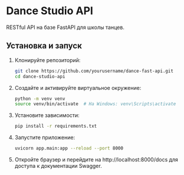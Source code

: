 # Dance Studio API

RESTful API на базе FastAPI для школы танцев.

## Установка и запуск

1. Клонируйте репозиторий:
   ```bash
   git clone https://github.com/yourusername/dance-fast-api.git
   cd dance-studio-api
   ```

2. Создайте и активируйте виртуальное окружение:
   ```bash
   python -m venv venv
   source venv/bin/activate  # На Windows: venv\Scripts\activate
   ```

3. Установите зависимости:
   ```bash
   pip install -r requirements.txt
   ```

4. Запустите приложение:
   ```bash
   uvicorn app.main:app --reload --port 8000
   ```

5. Откройте браузер и перейдите на http://localhost:8000/docs для доступа к документации Swagger.
